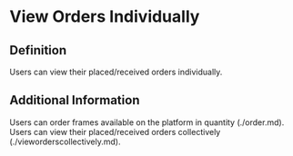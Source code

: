 # View Orders Individually  
## Definition  
Users can view their placed/received orders individually.  

## Additional Information  
Users can order frames available on the platform in quantity (./order.md).  
Users can view their placed/received orders collectively (./vieworderscollectively.md).  

